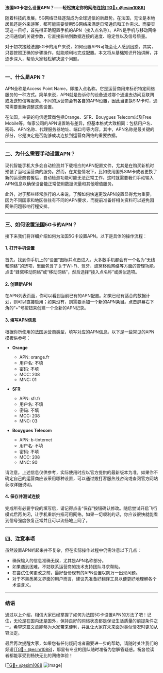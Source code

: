 **法国5G卡怎么设置APN？——轻松搞定你的网络连接[[TG💪+ @esim1088](https://t.me/s/esim1088)]**

随着科技的发展，5G网络已经逐渐成为全球通信的新趋势。在法国，无论是本地居民还是外来游客，都可能需要使用5G网络来满足日常通讯和工作需求。而要实现这一目标，首先得正确配置手机的APN（接入点名称）。APN是手机与移动网络之间通信的关键参数，它直接影响到数据连接的速度、稳定性以及信号质量。

对于初次接触法国5G卡的用户来说，如何设置APN可能会让人感到困惑。其实，只要按照正确的步骤操作，就能顺利地完成配置。本文将从基础知识开始讲解，并逐步深入，帮助大家轻松解决这个问题。

---

### 一、什么是APN？

APN全称是Access Point Name，即接入点名称。它是运营商用来标识特定网络服务的一种方式。简单来说，APN就是告诉你的设备通过哪个通道去访问互联网或发送短信等服务。不同的运营商会有各自的APN设置，因此当更换SIM卡时，通常需要重新调整这些设置。

在法国，主要的电信运营商包括Orange、SFR、Bouygues Telecom以及Free Mobile等。每家公司的APN设置略有差异，但基本格式大致相同：包括用户名、密码、APN名称、代理服务器地址、端口号等内容。其中，APN名称是最关键的部分，它是决定是否能够成功连接到运营商网络的重要依据。

---

### 二、为什么需要手动设置APN？

现代智能手机大多会自动检测并下载相应的APN配置文件，尤其是在购买新机时预装了当地运营商的服务。然而，在某些情况下，比如使用国外SIM卡或者更换了新的运营商套餐后，自动检测功能可能无法正常工作。这时就需要我们手动输入APN信息以确保设备能正常使用数据流量和其他增值服务。

此外，对于那些经常旅行的人来说，了解如何快速更改APN设置显得尤为重要。因为不同国家和地区往往有不同的APN要求，而提前准备好相关资料可以避免因网络问题影响行程安排。

---

### 三、如何设置法国5G卡的APN？

接下来我们将详细介绍如何为法国5G卡设置APN。以下是具体的操作流程：

#### 1. 打开手机设置
首先，找到你手机上的“设置”图标并点击进入。大多数手机都会有一个名为“无线和网络”的选项，里面包含了关于Wi-Fi、蓝牙、蜂窝移动网络等方面的管理功能。点击“蜂窝移动网络”或“移动网络”，然后选择“接入点名称”或类似选项。

#### 2. 创建新APN
在APN列表页面，你可以看到当前已有的APN配置。如果已经有适合的数据计划，则可以直接启用；如果没有，则需要添加一个新的APN条目。点击屏幕右下角的“+”号按钮来创建一个全新的APN记录。

#### 3. 填写APN信息
根据你所使用的法国运营商类型，填写对应的APN信息。以下是一些常见的APN模板供参考：
- **Orange**
  - APN: orange.fr
  - 用户名: 不填
  - 密码: 不填
  - MCC: 208
  - MNC: 01

- **SFR**
  - APN: sfr.fr
  - 用户名: 不填
  - 密码: 不填
  - MCC: 208
  - MNC: 03

- **Bouygues Telecom**
  - APN: b-tinternet
  - 用户名: 不填
  - 密码: 不填
  - MCC: 208
  - MNC: 90

请注意，上述信息仅供参考，实际使用时应以官方提供的最新版本为准。如果你不确定自己的运营商应该采用哪种设置，可以通过拨打客服热线咨询或查阅官方网站获取详细说明。

#### 4. 保存并测试连接
完成所有必要字段的填写后，请记得点击“保存”按钮确认修改。随后尝试开启飞行模式后再关闭，让手机重新扫描可用网络。如果一切顺利的话，你应该很快就能看到信号强度恢复正常并且可以流畅地上网了。

---

### 四、注意事项

虽然设置APN听起来并不复杂，但在实际操作过程中仍需注意以下几点：
- 确保输入的信息准确无误，尤其是APN名称部分。
- 如果遇到困难，不妨联系运营商的技术支持团队寻求帮助。
- 在尝试任何更改之前，最好备份现有的APN设置以防万一出现问题。
- 对于不熟悉英文界面的用户而言，建议先准备好翻译工具以便更好地理解各个术语含义。

---

### 结语

通过以上介绍，相信大家已经掌握了如何为法国5G卡设置APN的方法了吧！记住，无论是在国内还是国外，保持良好的网络状态都是保证生活质量的前提条件之一。希望这篇文章能够为大家带来便利，并且让大家在未来面对类似情况时更加从容淡定。

最后再次提醒大家，如果您有任何疑问或者需要进一步的帮助，请随时关注我们的频道[[TG💪+ @esim1088](https://t.me/s/esim1088)]，那里有专业的团队随时准备为您解答疑惑。祝各位读者都能享受到畅快无比的网络体验！

[[TG💪+ @esim1088](https://t.me/s/esim1088) ![Image](https://i.postimg.cc/4NQfJmqS/Snipaste-2025-05-13-00-14-12.png)]